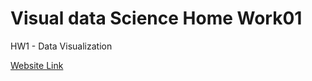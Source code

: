 # Visual data Science Home Work01
HW1 - Data Visualization

[Website Link](https://rsamin4.people.uic.edu/)
